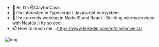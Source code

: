 - 👋 Hi, I’m @ClaytonCassi
- 👀 I’m interested in Typescript / Javascript ecosystem
- 🌱 I’m currently working in NodeJS and React - Building microsservices with NestJs :) its so cool.
- 📫 How to reach me ...https://www.linkedin.com/in/claytonvieira/




![img](https://user-images.githubusercontent.com/56535991/121919004-354b3400-cd54-11eb-968b-5c5c3af89598.gif)
